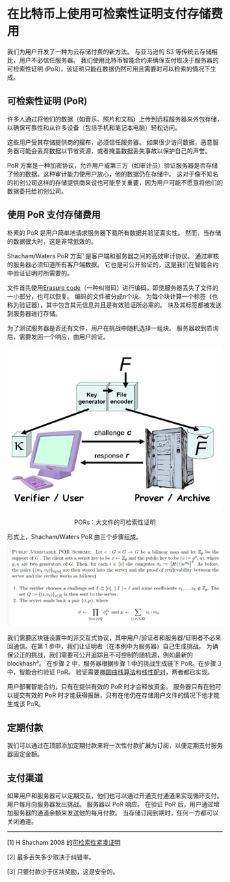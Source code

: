# 在比特币上使用可检索性证明支付存储费用

我们为用户开发了一种为云存储付费的新方法。 与亚马逊的 S3 等传统云存储相比，用户不必信任服务器。 我们使用比特币智能合约来确保支付取决于服务器的可检索性证明 (PoR)，该证明只能在数据仍然可用且需要时可以检索的情况下生成。

## 可检索性证明 (PoR)

许多人通过将他们的数据（如音乐、照片和文档）上传到远程服务器来外包存储，以确保可靠性和从许多设备（包括手机和笔记本电脑）轻松访问。

这些用户受其存储提供商的摆布，必须信任服务器。 如果很少访问数据，恶意服务器可能会丢弃数据以节省资源，或者掩盖数据丢失事故以保护自己的声誉。

PoR 方案是一种加密协议，允许用户或第三方（如审计员）验证服务器是否存储了他的数据。这种审计能力使用户放心，他的数据仍在存储中。 这对于像不知名的初创公司这样的存储提供商来说也可能至关重要，因为用户可能不愿意将他们的数据委托给初创公司。

## 使用 PoR 支付存储费用

朴素的 PoR 是用户简单地请求服务器下载所有数据并验证真实性。 然而，当存储的数据很大时，这是非常低效的。

Shacham/Waters PoR 方案¹ 是客户端和服务器之间的高效审计协议。 通过审核的服务器必须知道所有客户端数据。 它也是可公开验证的，这是我们在智能合约中验证证明时所需要的。

文件首先使用[Erasure code](https://en.wikipedia.org/wiki/Erasure_code)（一种纠错码）进行编码，即使服务器丢失了文件的一小部分，也可以恢复。 编码的文件被分成n个块。 为每个块计算一个标签（也称为验证器），其中包含其元信息并且是有效验证所必需的。 块及其标签都被发送到服务器进行存储。

为了测试服务器是否还有文件，用户在挑战中随机选择一组块。 服务器收到质询后，需要发回一个响应，由用户验证。

![](./1.webp)
<center>PORs：大文件的可检索性证明</center>

形式上，Shacham/Waters PoR 由三个步骤组成。

![](./2.webp)

我们需要区块链设置中的非交互式协议，其中用户/验证者和服务器/证明者不必来回通信。在第 1 步中，我们让证明者（在本例中为服务器）自己生成挑战。 为确保公正的挑战，我们需要可公开追踪且不可控制的随机源，例如最新的 blockhash³。 在步骤 2 中，服务器根据步骤 1 中的挑战生成链下 PoR。在步骤 3 中，智能合约验证 PoR。 验证需要[椭圆曲线算法](https://blog.csdn.net/freedomhero/article/details/128075468)和[线性配对](https://blog.csdn.net/freedomhero/article/details/124943936)，两者都已实现。

用户部署智能合约，只有在提供有效的 PoR 时才会释放资金。 服务器只有在他可以提交有效的 PoR 时才能获得报酬，只有在他仍在存储用户文件的情况下他才能生成该 PoR。

## 定期付款

我们可以通过在顶部添加定期付款来将一次性付款扩展为订阅，以便定期支付服务器固定金额。

## 支付渠道

如果用户和服务器可以定期交互，他们也可以通过开通支付通道来实现循环支付。 用户每月向服务器发出挑战。 服务器以 PoR 响应。 在验证 PoR 后，用户通过增加服务器的通道余额来发送他的每月付款。 当存储订阅到期时，任何一方都可以关闭通道。

--------------

[1] H Shacham 2008 的[可检索性紧凑证明](https://eprint.iacr.org/2008/073.pdf)

[2] 最多丢失多少取决于纠错率。

[3] 只要付款少于区块奖励，这是安全的。